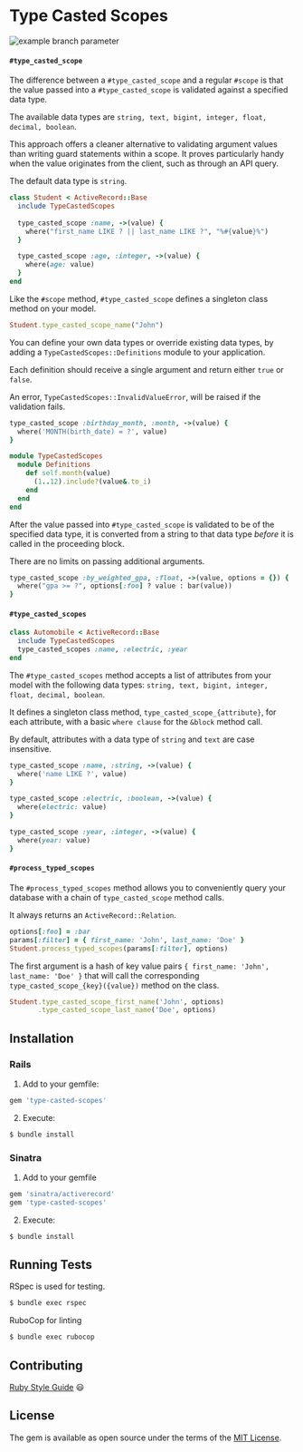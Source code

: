 # Type Casted Scopes

![example branch parameter](https://github.com/smann297/type-casted-scopes/actions/workflows/build.yml/badge.svg?branch=main)

#### `#type_casted_scope`

The difference between a `#type_casted_scope` and a regular `#scope` is that the value passed into a `#type_casted_scope` is validated against a specified data type.

The available data types are `string, text, bigint, integer, float, decimal, boolean`.

This approach offers a cleaner alternative to validating argument values than writing guard statements within a scope. It proves particularly handy when the value originates from the client, such as through an API query.

The default data type is `string`.

```ruby
class Student < ActiveRecord::Base
  include TypeCastedScopes
  
  type_casted_scope :name, ->(value) {
    where("first_name LIKE ? || last_name LIKE ?", "%#{value}%") 
  }

  type_casted_scope :age, :integer, ->(value) {
    where(age: value)
  }
end
```

Like the `#scope` method, `#type_casted_scope` defines a singleton class method on your model.

```ruby
Student.type_casted_scope_name("John")
```

You can define your own data types or override existing data types, by adding a `TypeCastedScopes::Definitions` module to your application.

Each definition should receive a single argument and return either `true` or `false`. 

An error, `TypeCastedScopes::InvalidValueError`, will be raised if the validation fails.

```ruby
type_casted_scope :birthday_month, :month, ->(value) {
  where('MONTH(birth_date) = ?', value)
}

module TypeCastedScopes
  module Definitions
    def self.month(value)
      (1..12).include?(value&.to_i)
    end
  end
end
```

After the value passed into `#type_casted_scope` is validated to be of the specified data type, it is converted from a string to that data type _before_ it is called in the proceeding block.

There are no limits on passing additional arguments.

```ruby
type_casted_scope :by_weighted_gpa, :float, ->(value, options = {}) {
  where("gpa >= ?", options[:foo] ? value : bar(value))
}
```

#### `#type_casted_scopes`

```ruby
class Automobile < ActiveRecord::Base
  include TypeCastedScopes
  type_casted_scopes :name, :electric, :year
end
```

The `#type_casted_scopes` method accepts a list of attributes from your model with the following data types: `string, text, bigint, integer, float, decimal, boolean`.

It defines a singleton class method, `type_casted_scope_{attribute}`, for each attribute, with a basic `where clause` for the `&block` method call. 

By default, attributes with a data type of `string` and `text` are case insensitive.

```ruby
type_casted_scope :name, :string, ->(value) {
  where('name LIKE ?', value)
}

type_casted_scope :electric, :boolean, ->(value) {
  where(electric: value)
}

type_casted_scope :year, :integer, ->(value) {
  where(year: value)
}
```

#### `#process_typed_scopes`

The `#process_typed_scopes` method allows you to conveniently query your database with a chain of `type_casted_scope` method calls. 

It always returns an `ActiveRecord::Relation`.

```ruby
options[:foo] = :bar
params[:filter] = { first_name: 'John', last_name: 'Doe' }
Student.process_typed_scopes(params[:filter], options)
```

The first argument is a hash of key value pairs `{ first_name: 'John', last_name: 'Doe' }` that will call the corresponding `type_casted_scope_{key}({value})` method on the class.

```ruby
Student.type_casted_scope_first_name('John', options)
       .type_casted_scope_last_name('Doe', options)
```

## Installation

### Rails

1.  Add to your gemfile:

```ruby
gem 'type-casted-scopes'
```

2.  Execute:

```sh
$ bundle install
```
### Sinatra

1. Add to your gemfile

```ruby
gem 'sinatra/activerecord'
gem 'type-casted-scopes'
```

2.  Execute:

```sh
$ bundle install
```

## Running Tests

RSpec is used for testing.

```sh
$ bundle exec rspec
```

RuboCop for linting

```sh
$ bundle exec rubocop
```

## Contributing

<a href="https://rubystyle.guide/">Ruby Style Guide</a> :smiley:

## License

The gem is available as open source under the terms of the <a href="http://opensource.org/licenses/MIT">MIT License</a>.
